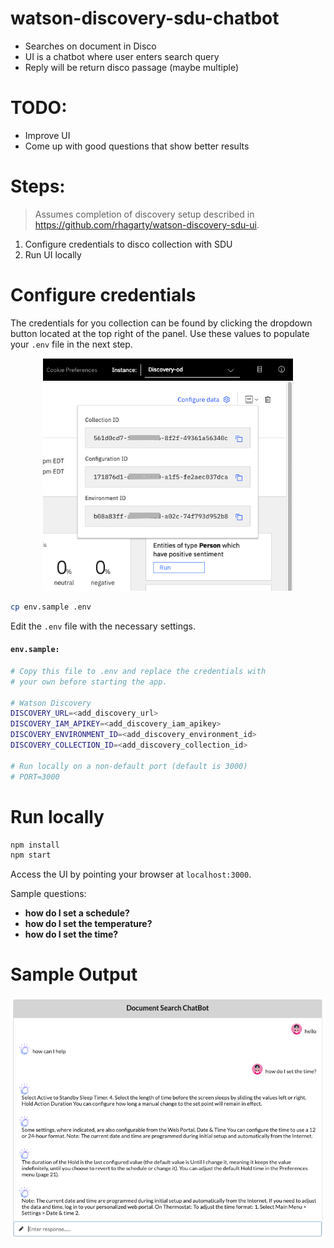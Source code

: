 # watson-discovery-sdu-chatbot

* Searches on document in Disco
* UI is a chatbot where user enters search query
* Reply will be return disco passage (maybe multiple)

# TODO:

* Improve UI
* Come up with good questions that show better results

# Steps:

> Assumes completion of discovery setup described in https://github.com/rhagarty/watson-discovery-sdu-ui.

1. Configure credentials to disco collection with SDU
1. Run UI locally

# Configure credentials
The credentials for you collection can be found by clicking the dropdown button located at the top right of the panel. Use these values to populate your `.env` file in the next step.

<p align="center">
  <img width="400" src="doc/source/images/get-creds.png">
</p>

```bash
cp env.sample .env
```

Edit the `.env` file with the necessary settings.

#### `env.sample:`

```bash
# Copy this file to .env and replace the credentials with
# your own before starting the app.

# Watson Discovery
DISCOVERY_URL=<add_discovery_url>
DISCOVERY_IAM_APIKEY=<add_discovery_iam_apikey>
DISCOVERY_ENVIRONMENT_ID=<add_discovery_environment_id>
DISCOVERY_COLLECTION_ID=<add_discovery_collection_id>

# Run locally on a non-default port (default is 3000)
# PORT=3000
```

# Run locally

```bash
npm install
npm start
```

Access the UI by pointing your browser at `localhost:3000`.

Sample questions:

* **how do I set a schedule?**
* **how do I set the temperature?**
* **how do I set the time?**

# Sample Output

![](doc/source/images/sample-output.png)

